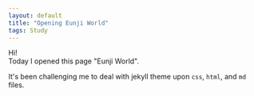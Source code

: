 ```yaml
---
layout: default
title: "Opening Eunji World"
tags: Study
---
```


Hi!  
Today I opened this page "Eunji World".

It's been challenging me to deal with jekyll theme upon `css`, `html`, and `md` files.


